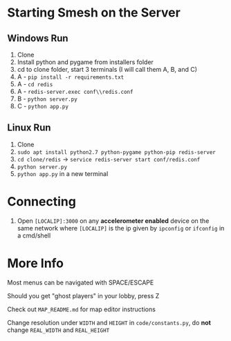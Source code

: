 # Starting Smesh on the Server

## Windows Run

1. Clone
2. Install python and pygame from installers folder
3. cd to clone folder, start 3 terminals (I will call them A, B, and C)
4. A - `pip install -r requirements.txt`
5. A - `cd redis`
6. A - `redis-server.exec conf\\redis.conf`
7. B - `python server.py`
8. C - `python app.py`

## Linux Run

1. Clone
2. `sudo apt install python2.7 python-pygame python-pip redis-server`
3. `cd clone/redis` -> `service redis-server start conf/redis.conf`
4. `python server.py`
5. `python app.py` in a new terminal

# Connecting

1. Open `[LOCALIP]:3000` on any **accelerometer enabled** device on the same network where `[LOCALIP]` is the ip given by `ipconfig` or `ifconfig` in a cmd/shell

# More Info

Most menus can be navigated with SPACE/ESCAPE

Should you get "ghost players" in your lobby, press Z

Check out `MAP_README.md` for map editor instructions

Change resolution under `WIDTH` and `HEIGHT` in `code/constants.py`, do **not** change `REAL_WIDTH` and `REAL_HEIGHT`